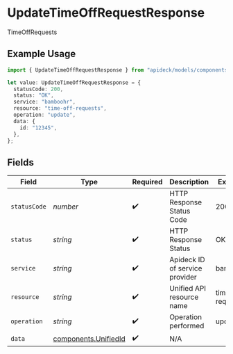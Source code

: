 # UpdateTimeOffRequestResponse

TimeOffRequests

## Example Usage

```typescript
import { UpdateTimeOffRequestResponse } from "apideck/models/components";

let value: UpdateTimeOffRequestResponse = {
  statusCode: 200,
  status: "OK",
  service: "bamboohr",
  resource: "time-off-requests",
  operation: "update",
  data: {
    id: "12345",
  },
};
```

## Fields

| Field                                                        | Type                                                         | Required                                                     | Description                                                  | Example                                                      |
| ------------------------------------------------------------ | ------------------------------------------------------------ | ------------------------------------------------------------ | ------------------------------------------------------------ | ------------------------------------------------------------ |
| `statusCode`                                                 | *number*                                                     | :heavy_check_mark:                                           | HTTP Response Status Code                                    | 200                                                          |
| `status`                                                     | *string*                                                     | :heavy_check_mark:                                           | HTTP Response Status                                         | OK                                                           |
| `service`                                                    | *string*                                                     | :heavy_check_mark:                                           | Apideck ID of service provider                               | bamboohr                                                     |
| `resource`                                                   | *string*                                                     | :heavy_check_mark:                                           | Unified API resource name                                    | time-off-requests                                            |
| `operation`                                                  | *string*                                                     | :heavy_check_mark:                                           | Operation performed                                          | update                                                       |
| `data`                                                       | [components.UnifiedId](../../models/components/unifiedid.md) | :heavy_check_mark:                                           | N/A                                                          |                                                              |